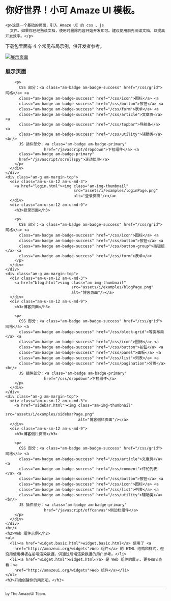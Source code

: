 <!doctype html>
<html class="no-js">
<head>
  <meta charset="utf-8">
  <meta http-equiv="X-UA-Compatible" content="IE=edge">
  <meta name="description" content="">
  <meta name="keywords" content="">
  <meta name="viewport"
        content="width=device-width, initial-scale=1">
  <title>Amaze UI Examples</title>

  <!-- Set render engine for 360 browser -->
  <meta name="renderer" content="webkit">

  <!-- No Baidu Siteapp-->
  <meta http-equiv="Cache-Control" content="no-siteapp"/>

  <link rel="icon" type="image/png" href="assets/i/favicon.png">

  <!-- Add to homescreen for Chrome on Android -->
  <meta name="mobile-web-app-capable" content="yes">
  <link rel="icon" sizes="192x192" href="assets/i/app-icon72x72@2x.png">

  <!-- Add to homescreen for Safari on iOS -->
  <meta name="apple-mobile-web-app-capable" content="yes">
  <meta name="apple-mobile-web-app-status-bar-style" content="black">
  <meta name="apple-mobile-web-app-title" content="Amaze UI"/>
  <link rel="apple-touch-icon-precomposed" href="assets/i/app-icon72x72@2x.png">

  <!-- Tile icon for Win8 (144x144 + tile color) -->
  <meta name="msapplication-TileImage" content="assets/i/app-icon72x72@2x.png">
  <meta name="msapplication-TileColor" content="#0e90d2">

  <!-- SEO: If your mobile URL is different from the desktop URL, add a canonical link to the desktop page https://developers.google.com/webmasters/smartphone-sites/feature-phones -->
  <!--
  <link rel="canonical" href="http://www.example.com/">
  -->

  <link rel="stylesheet" href="http://amazeui.shopxo.net/assets/css/amazeui.min.css">
  <link rel="stylesheet" href="http://amazeui.shopxo.net/assets/css/app.css">
</head>
<body>
<!--[if lte IE 9]>
<p class="browsehappy">你正在使用<strong>过时</strong>的浏览器，Amaze UI 暂不支持。 请 <a
  href="http://browsehappy.com/" target="_blank">升级浏览器</a>
  以获得更好的体验！</p>
<![endif]-->

<!-- 页面内容 开发时删除 -->
<div class="am-g am-g-fixed am-margin-top">
  <div class="am-u-sm-12">
    <h1>你好世界！小可 Amaze UI 模板。</h1>

    <p>这是一个基础的页面，引入 Amaze UI 的 css 、js
      文件。如果你已经熟读文档，使用时删除内容开始开发即可。建议使用前先阅读文档，以提高开发效率。</p>
  </div>
</div>
<div class="am-g am-g-fixed am-margin-top">
  <p class="am-u-sm-12">下载包里面有 4 个常见布局示例，供开发者参考。</p>

  <div class="am-u-sm-12">
    <div class="am-g">
      <div class="am-u-sm-12 am-u-md-3">
        <a href="landing.html"><img class="am-img-thumbnail"
                                    src="assets/i/examples/landingPage.png"
                                    alt="展示页面"/></a>
      </div>
      <div class="am-u-sm-12 am-u-md-9">
        <h3>展示页面</h3>

        <p>
          CSS 部分：<a class="am-badge am-badge-success" href="/css/grid">网格</a> <a
          class="am-badge am-badge-success" href="/css/icon">图标</a> <a
          class="am-badge am-badge-success" href="/css/button">按钮</a> <a
          class="am-badge am-badge-success" href="/css/form">表单</a> <a
          class="am-badge am-badge-success" href="/css/article">文章页</a> <a
          class="am-badge am-badge-success" href="/css/topbar">导航条</a> <a
          class="am-badge am-badge-success" href="/css/utility">辅助类</a><br/>
          JS 插件部分：<a class="am-badge am-badge-primary"
                     href="/javascript/dropdown">下拉组件</a> <a
          class="am-badge am-badge-primary"
          href="/javascript/scrollspy">滚动侦测</a>
        </p>
      </div>
    </div>
    <div class="am-g am-margin-top">
      <div class="am-u-sm-12 am-u-md-3">
        <a href="login.html"><img class="am-img-thumbnail"
                                  src="assets/i/examples/loginPage.png"
                                  alt="登录页面"/></a>
      </div>
      <div class="am-u-sm-12 am-u-md-9">
        <h3>登录页面</h3>

        <p>
          CSS 部分：<a class="am-badge am-badge-success" href="/css/grid">网格</a> <a
          class="am-badge am-badge-success" href="/css/icon">图标</a> <a
          class="am-badge am-badge-success" href="/css/button">按钮</a> <a
          class="am-badge am-badge-success" href="/css/button-group">按钮组</a> <a
          class="am-badge am-badge-success" href="/css/form">表单</a>
        </p>
      </div>
    </div>
    <div class="am-g am-margin-top">
      <div class="am-u-sm-12 am-u-md-3">
        <a href="blog.html"><img class="am-img-thumbnail"
                                 src="assets/i/examples/blogPage.png"
                                 alt="博客页面"/></a>
      </div>
      <div class="am-u-sm-12 am-u-md-9">
        <h3>博客页面</h3>

        <p>
          CSS 部分：<a class="am-badge am-badge-success" href="/css/grid">网格</a> <a
          class="am-badge am-badge-success" href="/css/block-grid">等宽布局</a> <a
          class="am-badge am-badge-success" href="/css/icon">图标</a> <a
          class="am-badge am-badge-success" href="/css/button">按钮</a> <a
          class="am-badge am-badge-success" href="/css/panel">面板</a> <a
          class="am-badge am-badge-success" href="/css/list">列表</a> <a
          class="am-badge am-badge-success" href="/css/pagination">分页</a><br/>
          JS 插件部分：<a class="am-badge am-badge-primary"
                     href="/css/dropdown">下拉组件</a>
        </p>
      </div>
    </div>
    <div class="am-g am-margin-top">
      <div class="am-u-sm-12 am-u-md-3">
        <a href="sidebar.html"><img class="am-img-thumbnail"
                                    src="assets/i/examples/sidebarPage.png"
                                    alt="博客侧栏页面"/></a>
      </div>
      <div class="am-u-sm-12 am-u-md-9">
        <h3>博客侧栏页面</h3>

        <p>
          CSS 部分：<a class="am-badge am-badge-success" href="/css/grid">网格</a> <a
          class="am-badge am-badge-success" href="/css/article">文章页</a> <a
          class="am-badge am-badge-success" href="/css/comment">评论列表</a> <a
          class="am-badge am-badge-success" href="/css/button">按钮</a> <a
          class="am-badge am-badge-success" href="/css/icon">图标</a> <a
          class="am-badge am-badge-success" href="/css/list">列表</a> <a
          class="am-badge am-badge-success" href="/css/utility">辅助类</a><br/>
          JS 插件部分：<a class="am-badge am-badge-primary"
                     href="/javascript/offcanvas">侧边栏组件</a>
        </p>
      </div>
    </div>
    <hr/>
    <h2>Web 组件示例</h2>
    <ul>
      <li><a href="widget.basic.html">widget.basic.html</a> 使用了 <a
        href="http://amazeui.org/widgets">Web 组件</a> 的 HTML 结构和样式，但没用使用模板在前端渲染数据，供通过后端渲染数据的用户参考。</li>
      <li><a href="widget.html">widget.html</a> 是 Web 组件的展示，更多细节查看：<a
        href="http://amazeui.org/widgets">Web 组件</a></li>
    </ul>
    <h3>开始创建你的网页吧。</h3>
  </div>
</div>

<footer class="am-margin-top">
  <hr/>
  <p class="am-text-center">
    <small>by The AmazeUI Team.</small>
  </p>
</footer>
<!-- 以上页面内容 开发时删除 -->

<!--[if lt IE 9]>
<script src="http://libs.baidu.com/jquery/1.11.1/jquery.min.js"></script>
<script src="http://cdn.staticfile.org/modernizr/2.8.3/modernizr.js"></script>
<script src="assets/js/amazeui.ie8polyfill.min.js"></script>
<![endif]-->

<!--[if (gte IE 9)|!(IE)]><!-->
<script src="http://amazeui.shopxo.net/assets/js/jquery.min.js"></script>
<!--<![endif]-->
<script src="http://amazeui.shopxo.net/assets/js/amazeui.min.js"></script>

</body>
</html>
